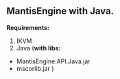## MantisEngine with Java.

**Requirements:**
1. IKVM
2. Java (**with libs:**
 - MantisEngine.API.Java.jar
 - mscorlib.jar
) 
